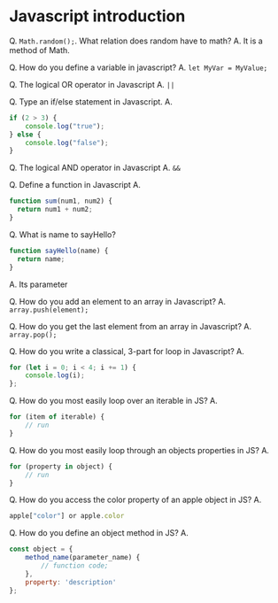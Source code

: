 # Javascript introduction
<!-- #anki/deck/Programming #anki/tag/Javascript -->

Q. `Math.random();`. What relation does random have to math?
A. It is a method of Math.

Q. How do you define a variable in javascript?
A. `let MyVar = MyValue;`

Q. The logical OR operator in Javascript
A. `||`

Q. Type an if/else statement in Javascript.
A. 
``` js
if (2 > 3) {
	console.log("true");
} else {
	console.log("false");
}
```

Q. The logical AND operator in Javascript
A. `&&`

Q. Define a function in Javascript
A. 
``` js
function sum(num1, num2) {
  return num1 + num2;
}
```

Q. What is name to sayHello?
``` js
function sayHello(name) {
  return name;
}
```
A. Its parameter 

Q. How do you add an element to an array in Javascript?
A. `array.push(element);`

Q. How do you get the last element from an array in Javascript?
A. `array.pop();`

Q. How do you write a classical, 3-part for loop in Javascript? 
A.
``` js
for (let i = 0; i < 4; i += 1) {
	console.log(i);
};
```

Q. How do you most easily loop over an iterable in JS?
A.
``` js
for (item of iterable) {
	// run
} 
```

Q. How do you most easily loop through an objects properties in JS?
A.
``` js
for (property in object) {
	// run
}
```

Q. How do you access the color property of an apple object in JS?
A. 
``` js
apple["color"] or apple.color
```

Q. How do you define an object method in JS?
A. 
``` js
const object = {
	method_name(parameter_name) {
		// function code;
	},
	property: 'description'
};
```

<!-- {BearID:1CD3CE3B-5E66-4AE2-A578-377B4334247A-726-000003E22F7E913E} -->
